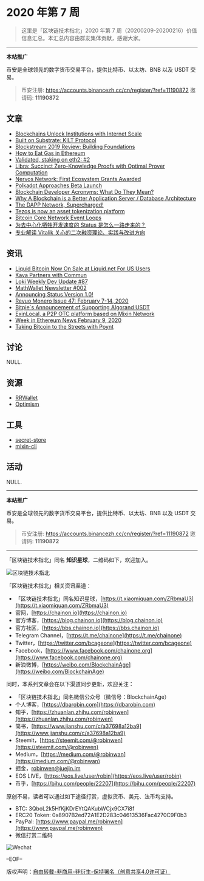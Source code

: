 # 2020 年第 7 周

> 这里是「区块链技术指北」2020 年第 7 周（20200209-20200216）价值信息汇总。本汇总内容由群友集体贡献，感谢大家。

***

**本站推广**

币安是全球领先的数字货币交易平台，提供比特币、以太坊、BNB 以及 USDT 交易。

> 币安注册: https://accounts.binancezh.cc/cn/register/?ref=11190872
> 邀请码: **11190872**

## 文章

* [Blockchains Unlock Institutions with Internet Scale](https://bbs.chainon.io/d/5233)
* [Built on Substrate: KILT Protocol](https://bbs.chainon.io/d/5234)
* [Blockstream 2019 Review: Building Foundations](https://bbs.chainon.io/d/5236)
* [How to Eat Gas in Ethereum](https://bbs.chainon.io/d/5237)
* [Validated, staking on eth2: #2](https://bbs.chainon.io/d/5238)
* [Libra: Succinct Zero-Knowledge Proofs with Optimal Prover Computation](https://bbs.chainon.io/d/5239)
* [Nervos Network: First Ecosystem Grants Awarded](https://bbs.chainon.io/d/5243)
* [Polkadot Approaches Beta Launch](https://bbs.chainon.io/d/5245)
* [Blockchain Developer Acronyms: What Do They Mean?](https://bbs.chainon.io/d/5246)
* [Why A Blockchain is a Better Application Server / Database Architecture](https://bbs.chainon.io/d/5250)
* [The DAPP Network, Supercharged!](https://bbs.chainon.io/d/5251)
* [Tezos is now an asset tokenization platform](https://bbs.chainon.io/d/5252)
* [Bitcoin Core Network Event Loops](https://bbs.chainon.io/d/5254)
* [为去中心化牺牲开发速度的 Status 是怎么一路走来的？](https://bbs.chainon.io/d/5258)
* [专业解读 Vitalik 关心的二次融资理论、实践与改进方向](https://bbs.chainon.io/d/5259)

## 资讯

* [Liquid Bitcoin Now On Sale at Liquid.net For US Users](https://bbs.chainon.io/d/5235)
* [Kava Partners with Commun](https://bbs.chainon.io/d/5240)
* [Loki Weekly Dev Update #87](https://bbs.chainon.io/d/5241)
* [MathWallet Newsletter #002](https://bbs.chainon.io/d/5242)
* [Announcing Status Version 1.0!](https://bbs.chainon.io/d/5244)
* [Revuo Monero Issue 47: February 7-14, 2020](https://bbs.chainon.io/d/5247)
* [Bitpie`s Announcement of Supporting Algorand USDT](https://bbs.chainon.io/d/5248)
* [ExinLocal, a P2P OTC platform based on Mixin Network](https://bbs.chainon.io/d/5249)
* [Week in Ethereum News February 9, 2020](https://bbs.chainon.io/d/5253)
* [Taking Bitcoin to the Streets with Poynt](https://bbs.chainon.io/d/5255)

## 讨论

NULL.

## 资源

* [RRWallet](https://bbs.chainon.io/d/5232)
* [Optimism](https://bbs.chainon.io/d/5257)

## 工具

* [secret-store](https://bbs.chainon.io/d/5256)
* [mixin-cli](https://bbs.chainon.io/d/5260)

## 活动

NULL.

***

**本站推广**

币安是全球领先的数字货币交易平台，提供比特币、以太坊、BNB 以及 USDT 交易。

> 币安注册: https://accounts.binancezh.cc/cn/register/?ref=11190872
> 邀请码: **11190872**

***

「区块链技术指北」同名 **知识星球**，二维码如下，欢迎加入。

![区块链技术指北](https://cdn.dbarobin.com/3YzonTR.png)

「区块链技术指北」相关资讯渠道：

* 「区块链技术指北」同名知识星球，[https://t.xiaomiquan.com/ZRbmaU3](https://t.xiaomiquan.com/ZRbmaU3)
* 官网，[https://chainon.io](https://chainon.io)
* 官方博客，[https://blog.chainon.io](https://blog.chainon.io)
* 官方社区，[https://bbs.chainon.io](https://bbs.chainon.io)
* Telegram Channel，[https://t.me/chainone](https://t.me/chainone)
* Twitter，[https://twitter.com/bcageone](https://twitter.com/bcageone)
* Facebook，[https://www.facebook.com/chainone.org](https://www.facebook.com/chainone.org)
* 新浪微博，[https://weibo.com/BlockchainAge](https://weibo.com/BlockchainAge)

同时，本系列文章会在以下渠道同步更新，欢迎关注：

* 「区块链技术指北」同名微信公众号（微信号：BlockchainAge）
* 个人博客，[https://dbarobin.com](https://dbarobin.com)
* 知乎，[https://zhuanlan.zhihu.com/robinwen](https://zhuanlan.zhihu.com/robinwen)
* 简书，[https://www.jianshu.com/c/a37698a12ba9](https://www.jianshu.com/c/a37698a12ba9)
* Steemit，[https://steemit.com/@robinwen](https://steemit.com/@robinwen)
* Medium，[https://medium.com/@robinwan](https://medium.com/@robinwan)
* 掘金，[robinwen@juejin.im](https://juejin.im/user/5673ccae60b2260ee435f89a/posts)
* EOS LIVE，[https://eos.live/user/robin](https://eos.live/user/robin)
* 币乎，[https://bihu.com/people/22207](https://bihu.com/people/22207)

原创不易，读者可以通过如下途径打赏，虚拟货币、美元、法币均支持。

* BTC: 3QboL2k5HfKjKDrEYtQAKubWCjx9CX7i8f
* ERC20 Token: 0x8907B2ed72A1E2D283c04613536Fac4270C9F0b3
* PayPal: [https://www.paypal.me/robinwen](https://www.paypal.me/robinwen)
* 微信打赏二维码

![Wechat](https://cdn.dbarobin.com/SzoNl5b.jpg)

–EOF–

版权声明：[自由转载-非商用-非衍生-保持署名（创意共享4.0许可证）](http://creativecommons.org/licenses/by-nc-nd/4.0/deed.zh)